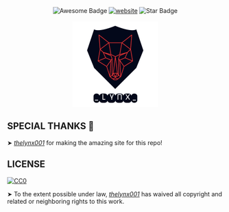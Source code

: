 <div align="center">
<img src="https://cdn.rawgit.com/sindresorhus/awesome/d7305f38d29fed78fa85652e3a63e154dd8e8829/media/badge.svg" alt="Awesome Badge"/>
<a href="https://thelynx001.github.io/"><img src="https://img.shields.io/static/v1?label=&labelColor=505050&message=website&color=%230076D6&style=flat&logo=google-chrome&logoColor=%230076D6" alt="website"/></a>
<img src="https://img.shields.io/static/v1?label=%F0%9F%8C%9F&message=If%20Useful&style=style=flat&color=BC4E99" alt="Star Badge"/>
</div>
<br>
<div align="center">
<img alt="_lynx_" src="favi.png"> </img>
</div>

## SPECIAL THANKS 🙇

➤ [_thelynx001_](https://github.com/thelynx001/) for making the amazing site for this repo!

## LICENSE 

[![CC0](https://licensebuttons.net/p/zero/1.0/88x31.png)](https://creativecommons.org/publicdomain/zero/1.0/)

➤ To the extent possible under law, [_thelynx001_](https://github.com/thelynx001/) has waived all copyright and related or neighboring rights to this work.
